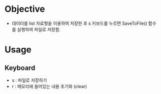 # Objective
* 데이터를 list 자료형을 이용하여 저장한 후 s 키보드를 누르면 SaveToFile() 함수를 실행하여 파일로 저장함.

# Usage
## Keyboard
* s : 파일로 저장하기
* r : 메모리에 들어있는 내용 초기화 (clear)


